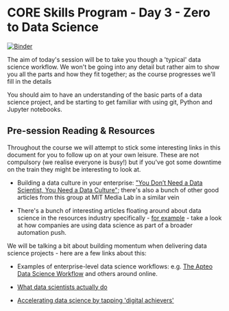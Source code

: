 # CORE Skills Program - Day 3 - Zero to Data Science

[![Binder](https://mybinder.org/badge.svg)](https://mybinder.org/v2/gh/core-skills/01-zero-to-data-science.git/master)

The aim of today's session will be to take you though a 'typical' data science workflow. We won't be going into any detail but rather aim to show you all the parts and how they fit together; as the course progresses we'll fill in the details

You should aim to have an understanding of the basic parts of a data science project, and be starting to get familiar with using git, Python and Jupyter notebooks.

## Pre-session Reading & Resources

Throughout the course we will attempt to stick some interesting links in this document for you to follow up on at your own leisure. These are not compulsory (we realise everyone is busy!) but if you've got some downtime on the train they might be interesting to look at.

- Building a data culture in your enterprise: ["You Don’t Need a Data Scientist, You Need a Data Culture"](https://datatherapy.org/2017/12/06/building-a-data-culture/); there's also a bunch of other good articles from this group at MIT Media Lab in a similar vein

- There's a bunch of interesting articles floating around about data science in the resources industry specifically - [for example](https://www.forbes.com/sites/bernardmarr/2018/09/07/the-4th-industrial-revolution-how-mining-companies-are-using-ai-machine-learning-and-robots/#20d32924497e) - take a look at how companies are using data science as part of a broader automation push.

We will be talking a bit about building momentum when delivering data science projects - here are a few links about this:

- Examples of enterprise-level data science workflows: e.g. [The Apteo Data Science Workflow](https://medium.com/apteo/our-data-science-workflow-b974f30a124d) and others around online.

- [What data scientists actually do](https://hbr.org/2018/08/what-data-scientists-really-do-according-to-35-data-scientists)

- [Accelerating data science by tapping 'digital achievers'](https://www.forbes.com/sites/ellevate/2018/08/24/five-ways-to-accelerate-digital-transformation-by-tapping-digital-achievers)
